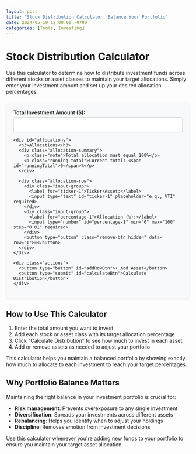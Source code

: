 ```yaml
---
layout: post
title: "Stock Distribution Calculator: Balance Your Portfolio"
date: 2024-05-19 12:00:00 -0700
categories: [Tools, Investing]
---
```


# Stock Distribution Calculator

Use this calculator to determine how to distribute investment funds across different stocks or asset classes to maintain your target allocations. Simply enter your investment amount and set up your desired allocation percentages.

<div class="calculator-container">
  <form id="stockDistributionForm">
    <div class="input-group">
      <label for="totalAmount">Total Investment Amount ($):</label>
      <input type="number" id="totalAmount" min="0.01" step="0.01" required>
    </div>
    
    <div id="allocations">
      <h3>Allocations</h3>
      <div class="allocation-summary">
        <p class="note">Total allocation must equal 100%</p>
        <p class="running-total">Current total: <span id="runningTotal">0</span>%</p>
      </div>
      
      <div class="allocation-row">
        <div class="input-group">
          <label for="ticker-1">Ticker/Asset:</label>
          <input type="text" id="ticker-1" placeholder="e.g., VTI" required>
        </div>
        <div class="input-group">
          <label for="percentage-1">Allocation (%):</label>
          <input type="number" id="percentage-1" min="0" max="100" step="0.01" required>
        </div>
        <button type="button" class="remove-btn hidden" data-row="1">×</button>
      </div>
    </div>
    
    <div class="actions">
      <button type="button" id="addRowBtn">+ Add Asset</button>
      <button type="submit" id="calculateBtn">Calculate Distribution</button>
    </div>
  </form>
  
  <div id="results" class="hidden">
    <h3>Investment Distribution</h3>
    <div class="total-summary">
      <p>Total Allocation: <span id="totalPercentage">0</span>%</p>
    </div>
    <div id="distributionResults"></div>
  </div>
</div>

<script>
document.addEventListener('DOMContentLoaded', function() {
  const form = document.getElementById('stockDistributionForm');
  const allocationsDiv = document.getElementById('allocations');
  const addRowBtn = document.getElementById('addRowBtn');
  const resultsDiv = document.getElementById('results');
  const distributionResults = document.getElementById('distributionResults');
  const totalPercentageSpan = document.getElementById('totalPercentage');
  const runningTotalSpan = document.getElementById('runningTotal');
  
  let rowCount = 1;
  let runningTotal = 0;
  
  // Add new allocation row
  addRowBtn.addEventListener('click', function() {
    rowCount++;
    
    const newRow = document.createElement('div');
    newRow.className = 'allocation-row';
    newRow.innerHTML = `
      <div class="input-group">
        <label for="ticker-${rowCount}">Ticker/Asset:</label>
        <input type="text" id="ticker-${rowCount}" placeholder="e.g., VTI" required>
      </div>
      <div class="input-group">
        <label for="percentage-${rowCount}">Allocation (%):</label>
        <input type="number" id="percentage-${rowCount}" min="0" max="100" step="0.01" required>
      </div>
      <button type="button" class="remove-btn" data-row="${rowCount}">×</button>
    `;
    
    allocationsDiv.appendChild(newRow);
    
    // Show remove button on first row if we now have multiple rows
    if (rowCount === 2) {
      document.querySelector('.remove-btn.hidden').classList.remove('hidden');
    }
    
    // Add event listener to new remove button
    newRow.querySelector('.remove-btn').addEventListener('click', removeRow);
    
    // Add event listener to new percentage input
    newRow.querySelector('input[id^="percentage-"]').addEventListener('input', updateRunningTotal);
  });
  
  // Initialize percentage input event listener for the first row
  document.getElementById('percentage-1').addEventListener('input', updateRunningTotal);
  
  // Update running total
  function updateRunningTotal() {
    const allocationRows = document.querySelectorAll('.allocation-row');
    let total = 0;
    
    allocationRows.forEach(row => {
      const percentageInput = row.querySelector('input[id^="percentage-"]');
      const value = parseFloat(percentageInput.value) || 0;
      total += value;
    });
    
    runningTotal = total;
    runningTotalSpan.textContent = total.toFixed(2);
    
    // Add visual feedback
    if (Math.abs(total - 100) < 0.01) {
      runningTotalSpan.classList.add('total-valid');
      runningTotalSpan.classList.remove('total-invalid');
    } else {
      runningTotalSpan.classList.remove('total-valid');
      if (total > 100) {
        runningTotalSpan.classList.add('total-invalid');
      } else {
        runningTotalSpan.classList.remove('total-invalid');
      }
    }
  }
  
  // Remove allocation row
  function removeRow(e) {
    const rowToRemove = e.target.closest('.allocation-row');
    rowToRemove.remove();
    rowCount--;
    
    // Hide remove button on first row if it's the only one left
    if (rowCount === 1) {
      document.querySelector('.remove-btn').classList.add('hidden');
    }
    
    // Update running total after removing a row
    updateRunningTotal();
  }
  
  // Calculate distribution
  form.addEventListener('submit', function(e) {
    e.preventDefault();
    
    const totalAmount = parseFloat(document.getElementById('totalAmount').value);
    const allocationRows = document.querySelectorAll('.allocation-row');
    const results = [];
    
    // No need to recalculate totalPercentage since we're tracking it in runningTotal
    let totalPercentage = runningTotal;
    
    allocationRows.forEach(row => {
      const tickerId = row.querySelector('input[id^="ticker-"]').id;
      const percentageId = row.querySelector('input[id^="percentage-"]').id;
      
      const ticker = document.getElementById(tickerId).value;
      const percentage = parseFloat(document.getElementById(percentageId).value);
      const amount = (percentage / 100) * totalAmount;
      
      results.push({ ticker, percentage, amount });
    });
    
    // Display results
    totalPercentageSpan.textContent = totalPercentage.toFixed(2);
    
    if (Math.abs(totalPercentage - 100) > 0.01) {
      alert('Total allocation must equal 100%. Please adjust your percentages.');
      return;
    }
    
    distributionResults.innerHTML = '';
    results.forEach(result => {
      const resultRow = document.createElement('div');
      resultRow.className = 'result-row';
      resultRow.innerHTML = `
        <div class="ticker">${result.ticker}</div>
        <div class="percentage">${result.percentage.toFixed(2)}%</div>
        <div class="amount">$${result.amount.toFixed(2)}</div>
      `;
      distributionResults.appendChild(resultRow);
    });
    
    resultsDiv.classList.remove('hidden');
  });
});
</script>

<style>
.calculator-container {
  background: #f8f9fa;
  border-radius: 8px;
  padding: 20px;
  margin: 20px 0;
  box-shadow: 0 2px 4px rgba(0,0,0,0.1);
}

.input-group {
  margin-bottom: 0;
}

.input-group label {
  display: block;
  margin-bottom: 5px;
  font-weight: 600;
}

.input-group input {
  width: 100%;
  padding: 12px;
  border: 1px solid #ccc;
  border-radius: 4px;
  box-sizing: border-box;
}

.allocation-row {
  display: grid;
  grid-template-columns: 1fr 1fr auto;
  gap: 15px;
  align-items: end;
  margin-bottom: 15px;
}

.actions {
  display: flex;
  gap: 10px;
  margin-top: 20px;
}

button {
  padding: 8px 16px;
  border: none;
  border-radius: 4px;
  cursor: pointer;
  font-weight: 600;
}

#addRowBtn {
  background-color: #f0f0f0;
  color: #333;
}

#calculateBtn {
  background-color: #1E6B3E;
  color: white;
}

.remove-btn {
  background-color:rgb(238, 69, 89);
  color: white;
  width: 30px;
  height: 30px;
  display: flex;
  align-items: center;
  justify-content: center;
  font-size: 20px;
  padding: 0;
  margin-bottom: 5px;
}

.hidden {
  display: none;
}

#results {
  margin-top: 30px;
  padding-top: 20px;
  border-top: 1px solid #e0e0e0;
}

.total-summary {
  margin-bottom: 15px;
  font-weight: 600;
}

.result-row {
  display: grid;
  grid-template-columns: 1fr 1fr 1fr;
  padding: 10px 0;
  border-bottom: 1px solid #e0e0e0;
}

.note {
  font-size: 0.9em;
  color: #666;
  margin-top: -5px;
  margin-bottom: 15px;
}

.allocation-summary {
  display: flex;
  justify-content: space-between;
  align-items: center;
  margin-bottom: 15px;
}

.running-total {
  font-weight: 600;
  margin: 0;
}

#runningTotal {
  display: inline-block;
  min-width: 40px;
  text-align: right;
}

.total-valid {
  color: #1E6B3E;
}

.total-invalid {
  color: rgb(238, 69, 89);
}
</style>

## How to Use This Calculator

1. Enter the total amount you want to invest
2. Add each stock or asset class with its target allocation percentage
3. Click "Calculate Distribution" to see how much to invest in each asset
4. Add or remove assets as needed to adjust your portfolio

This calculator helps you maintain a balanced portfolio by showing exactly how much to allocate to each investment to reach your target percentages.

## Why Portfolio Balance Matters

Maintaining the right balance in your investment portfolio is crucial for:

- **Risk management**: Prevents overexposure to any single investment
- **Diversification**: Spreads your investments across different assets
- **Rebalancing**: Helps you identify when to adjust your holdings
- **Discipline**: Removes emotion from investment decisions

Use this calculator whenever you're adding new funds to your portfolio to ensure you maintain your target asset allocation. 
